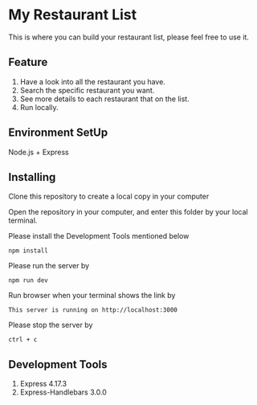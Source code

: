# My Restaurant List

This is where you can build your restaurant list, please feel free to use it.

## Feature

1. Have a look into all the restaurant you have.
2. Search the specific restaurant you want.
3. See more details to each restaurant that on the list.
4. Run locally.

## Environment SetUp

Node.js + Express

## Installing

Clone this repository to create a local copy in your computer

Open the repository in your computer, and enter this folder by your local terminal.

Please install the Development Tools mentioned below

```
npm install
```

Please run the server by

```
npm run dev
```

Run browser when your terminal shows the link by

```
This server is running on http://localhost:3000
```

Please stop the server by

```
ctrl + c
```

## Development Tools

1. Express 4.17.3
2. Express-Handlebars 3.0.0
